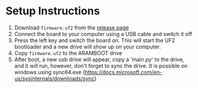 # Setup Instructions

1. Download `firmware.uf2` from the [release page](https://github.com/urish/aramcon-badge/releases)
2. Connect the board to your computer using a USB cable and switch it off
3. Press the left key and switch the board on. This will start the UF2 bootloader and a new drive will show up on your computer.
4. Copy `firmware.uf2` to the ARAMBOOT drive
5. After boot, a new usb drive will appear, copy a 'main.py' to the drive, and it will run, however, don't forget to sync the drive.
   It is possible on windows using sync64.exe <drive> (https://docs.microsoft.com/en-us/sysinternals/downloads/sync)
